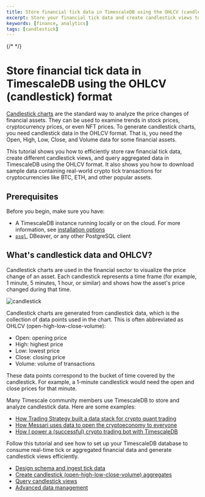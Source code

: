 ```yaml
---
title: Store financial tick data in TimescaleDB using the OHLCV (candlestick) format
excerpt: Store your financial tick data and create candlestick views to analyze price changes
keywords: [finance, analytics]
tags: [candlestick]
---
```


{/* <!-- markdown-link-check-disable --> */}

# Store financial tick data in TimescaleDB using the OHLCV (candlestick) format

[Candlestick charts][charts] are the standard way to analyze the price changes of
financial assets. They can be used to examine trends in stock prices, cryptocurrency prices,
or even NFT prices. To generate candlestick charts, you need candlestick data in
the OHLCV format. That is, you need the Open, High, Low, Close, and Volume data for
some financial assets.

This tutorial shows you how to efficiently store raw financial tick
data, create different candlestick views, and query aggregated data in
TimescaleDB using the OHLCV format. It also shows you how to download sample
data containing real-world crypto tick transactions for cryptocurrencies like
BTC, ETH, and other popular assets.

## Prerequisites

Before you begin, make sure you have:

*   A TimescaleDB instance running locally or on the cloud. For more information, see [installation options](/install/latest/)
*   [`psql`][psql], DBeaver, or any other PostgreSQL client

## What's candlestick data and OHLCV?

Candlestick charts are used in the financial sector to visualize the price
change of an asset. Each candlestick represents a time
frame (for example, 1 minute, 5 minutes, 1 hour, or similar) and shows how the asset's
price changed during that time.

![candlestick](https://assets.timescale.com/docs/images/tutorials/intraday-stock-analysis/candlestick_fig.png)

Candlestick charts are generated from candlestick data, which is the collection of data points
used in the chart. This is often abbreviated
as OHLCV (open-high-low-close-volume):

*   Open: opening price
*   High: highest price
*   Low: lowest price
*   Close: closing price
*   Volume: volume of transactions

These data points correspond to the bucket of time covered by the candlestick.
For example, a 1-minute candlestick would need the open and close prices for that minute.

Many Timescale community members use
TimescaleDB to store and analyze candlestick data. Here are some examples:

*   [How Trading Strategy built a data stack for crypto quant trading][trading-strategy]
*   [How Messari uses data to open the cryptoeconomy to everyone][messari]
*   [How I power a (successful) crypto trading bot with TimescaleDB][bot]

Follow this tutorial and see how to set up your TimescaleDB database to consume real-time tick or aggregated financial data and generate candlestick views efficiently.

*   [Design schema and ingest tick data][design]
*   [Create candlestick (open-high-low-close-volume) aggregates][create]
*   [Query candlestick views][query]
*   [Advanced data management][manage]

[charts]: https://www.investopedia.com/terms/c/candlestick.asp
[trading-strategy]: https://www.timescale.com/blog/how-trading-strategy-built-a-data-stack-for-crypto-quant-trading/
[messari]: https://www.timescale.com/blog/how-messari-uses-data-to-open-the-cryptoeconomy-to-everyone/
[bot]: https://www.timescale.com/blog/how-i-power-a-successful-crypto-trading-bot-with-timescaledb/
[design]: /timescaledb/:currentVersion:/tutorials/financial-candlestick-tick-data/design-tick-schema
[create]: /timescaledb/:currentVersion:/tutorials/financial-candlestick-tick-data/create-candlestick-aggregates
[query]: /timescaledb/:currentVersion:/tutorials/financial-candlestick-tick-data/query-candlestick-views
[manage]: /timescaledb/:currentVersion:/tutorials/financial-candlestick-tick-data/advanced-data-management
[psql]: /timescaledb/:currentVersion:/how-to-guides/connecting/psql/
